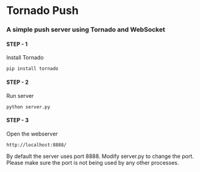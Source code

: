 # Tornado Push

### A simple push server using Tornado and WebSocket



#### STEP - 1 

Install Tornado 

    pip install tornado

#### STEP - 2 
Run server

    python server.py
    
#### STEP - 3 

Open the webserver

    http://localhost:8888/
    
    
By default the server uses port 8888. Modify server.py to change the port. Please make sure the port is not being used by any other processes. 